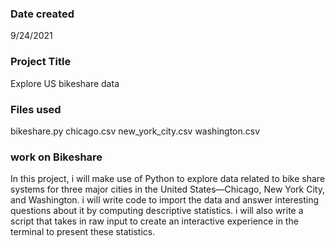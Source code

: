 ### Date created
9/24/2021

### Project Title
Explore US bikeshare data


### Files used
bikeshare.py
chicago.csv
new_york_city.csv
washington.csv

### work on Bikeshare
In this project, i will make use of Python to explore data related to bike share systems for three major cities in the United States—Chicago, New York City, and Washington. i will write code to import the data and answer interesting questions about it by computing descriptive statistics. i will also write a script that takes in raw input to create an interactive experience in the terminal to present these statistics.
